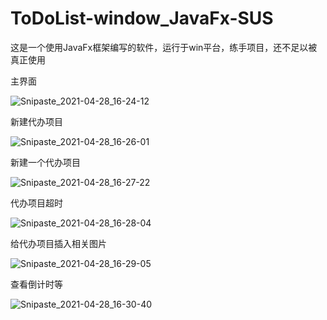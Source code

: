 # ToDoList-window_JavaFx-SUS
这是一个使用JavaFx框架编写的软件，运行于win平台，练手项目，还不足以被真正使用

主界面

![Snipaste_2021-04-28_16-24-12](C:\Users\逸安\Downloads\Snipaste_2021-04-28_16-24-12.png)

新建代办项目

![Snipaste_2021-04-28_16-26-01](C:\Users\逸安\Downloads\Snipaste_2021-04-28_16-26-01.png)

新建一个代办项目

![Snipaste_2021-04-28_16-27-22](C:\Users\逸安\Downloads\Snipaste_2021-04-28_16-27-22.png)

代办项目超时

![Snipaste_2021-04-28_16-28-04](C:\Users\逸安\Downloads\Snipaste_2021-04-28_16-28-04.png)

给代办项目插入相关图片

![Snipaste_2021-04-28_16-29-05](C:\Users\逸安\Downloads\Snipaste_2021-04-28_16-29-05.png)

查看倒计时等

![Snipaste_2021-04-28_16-30-40](C:\Users\逸安\Downloads\Snipaste_2021-04-28_16-30-40.png)